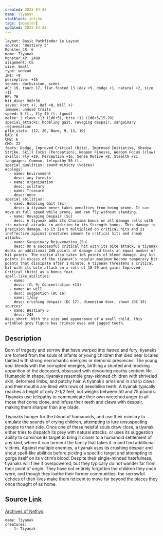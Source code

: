 ```yaml
---
created: 2023-04-28
name: Tiyanak
statblock: inline
tags: [monster]
updated: 2023-04-28
---
```

```statblock
layout: Basic Pathfinder 1e Layout
source: "Bestiary 5"
Monster_CR: 6
name: Tiyanak
Monster_XP: 2400
alignment: CE
size: Small
type: undead
INI: +9
perception: +16
senses: darkvision, scent
AC: 19, touch 17, flat-footed 13 (dex +5, dodge +1, natural +2, size +1)
HP: 76
hit_dice: 9d8+36
saves: Fort +7, Ref +8, Will +7
immune: undead traits
speed: 5 ft., fly 40 ft. (good)
melee: 2 claws +13 (1d6+5), bite +12 (1d6+5/15-20)
special_attacks: hobbling gait, ravaging despair, sanguinary rejuvenation
pf1e_stats: [12, 20, None, 9, 13, 19]
BAB: 6
CMB: 6
CMD: 22
feats: Dodge, Improved Critical (bite), Improved Initiative, Shadow Strike, Skill Focus (Perception), Weapon Finesse, Weapon Focus (claw)
skills: Fly +19, Perception +16, Sense Motive +8, Stealth +21
languages: Common, telepathy 50 ft.
special_qualities: sound mimicry (voices)
ecology:
  - name: Environment
    desc: any forests
  - name: Organisation
    desc: solitary
  - name: Treasure
    desc: none
special_abilities:
  - name: Hobbling Gait (Ex)
    desc: A tiyanak never takes penalties from being prone. It can move at full speed while prone, and can fly without standing.
  - name: Ravaging Despair (Su)
    desc: A tiyanak adds its Charisma bonus on all damage rolls with its natural attacks in addition to its Strength bonus. This damage is precision damage, so it isn’t multiplied on critical hits and is ineffective against creatures immune to critical hits and sneak attacks.
  - name: Sanguinary Rejuvenation (Su)
    desc: On a successful critical hit with its bite attack, a tiyanak deals an additional 2d6 points of damage and heals an equal number of hit points. The victim also takes 1d6 points of bleed damage. Any hit points in excess of the tiyanak’s regular maximum become temporary hit points that dissipate after 1 minute. A tiyanak threatens a critical hit with its bite attack on a roll of 18-20 and gains Improved Critical (bite) as a bonus feat.
spell-like_abilities:
  - name:
    desc: (CL 9; Concentration +13)
  - name: At will
    desc: suggestion (DC 16)
  - name: 1/day
    desc: crushing despair (DC 17), dimension door, shout (DC 18)
sources:
  - name: Bestiary 5
    desc: 248
desc_short: With the size and appearance of a small child, this wrinkled grey figure has crimson eyes and jagged teeth.
```
## Description
Born of tragedy and sorrow that have warped into hatred and fury, tiyanaks are formed from the souls of infants or young children that died near locales tainted with strong necromantic energies or demonic presences. The young soul blends with the corrupted energies, birthing a stunted and mocking apparition of the deceased, obsessed with devouring nearby sentient life. Humanoid in shape, tiyanaks resemble gray-skinned children with shriveled skin, deformed limbs, and patchy hair. A tiyanak’s arms end in sharp claws and their mouths are lined with rows of needlelike teeth. A tiyanak typically reaches a height of only 2-1/2 feet, but weighs between 50 and 75 pounds. Tiyanaks use telepathy to communicate their own wretched anger to all those that come close, and infuse their teeth and claws with despair, making them sharper than any blade.

 Tiyanaks hunger for the blood of humanoids, and use their mimicry to emulate the sounds of crying children, attempting to lure unsuspecting people to their side. Once one of these helpful souls draw close, a tiyanak either tries to dispatch its prey with natural attacks, or uses its suggestion ability to convince its target to bring it closer to a humanoid settlement of any kind, where it can torment the family that takes it in and find additional victims. Against multiple enemies, a tiyanak uses its crushing despair and shout spell-like abilities before picking a specific target and attempting to gorge itself on its victim’s blood. Despite their single-minded hatefulness, tiyanaks will f lee if overpowered, but they typically do not wander far from their point of origin. They have not entirely forgotten the children they once were, and though they loathe their former communities, the sorrowful echoes of their lives make them reticent to move far beyond the places they once thought of as home.
## Source Link
[Archives of Nethys](https://aonprd.com/MonsterDisplay.aspx?ItemName=Tiyanak)
```encounter-table
name: Tiyanak
creatures:
  - 1: Tiyanak
```

